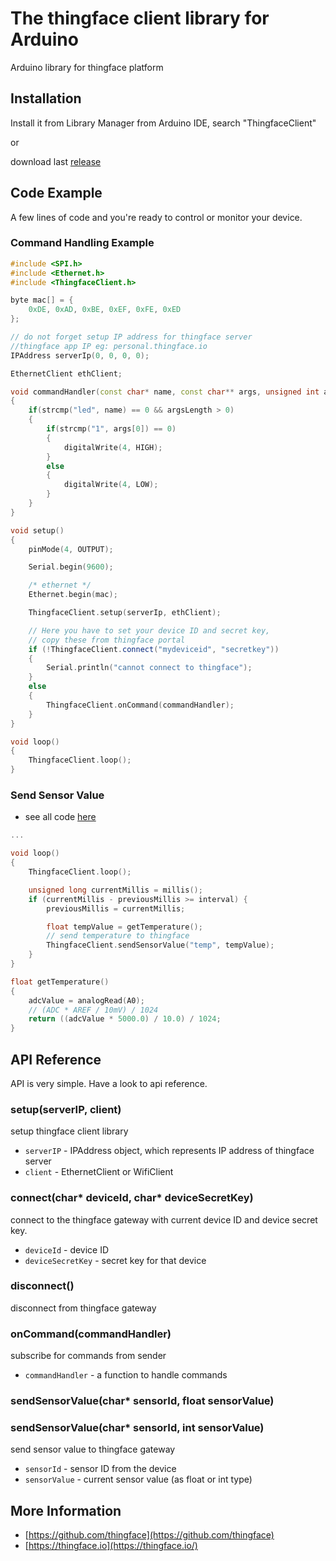 # The thingface client library for Arduino
Arduino library for thingface platform

## Installation

Install it from Library Manager from Arduino IDE, search "ThingfaceClient"

or

download last [release](https://github.com/thingface/arduino/releases)

## Code Example

A few lines of code and you're ready to control or monitor your device.

### Command Handling Example

```cpp
#include <SPI.h>
#include <Ethernet.h>
#include <ThingfaceClient.h>

byte mac[] = {
	0xDE, 0xAD, 0xBE, 0xEF, 0xFE, 0xED
};

// do not forget setup IP address for thingface server
//thingface app IP eg: personal.thingface.io
IPAddress serverIp(0, 0, 0, 0);

EthernetClient ethClient;

void commandHandler(const char* name, const char** args, unsigned int argsLength)
{
	if(strcmp("led", name) == 0 && argsLength > 0)
	{
		if(strcmp("1", args[0]) == 0)
		{
			digitalWrite(4, HIGH);
		}
		else
		{
			digitalWrite(4, LOW);
		}
	}
}

void setup()
{
	pinMode(4, OUTPUT);

	Serial.begin(9600);

	/* ethernet */
	Ethernet.begin(mac);

	ThingfaceClient.setup(serverIp, ethClient);

	// Here you have to set your device ID and secret key,
	// copy these from thingface portal
	if (!ThingfaceClient.connect("mydeviceid", "secretkey"))
	{
		Serial.println("cannot connect to thingface");
	}
	else
	{
		ThingfaceClient.onCommand(commandHandler);
	}
}

void loop()
{
	ThingfaceClient.loop();
}

```

### Send Sensor Value
- see all code [here](examples/SendSensorValue/SendSensorValue.ino)

```cpp
...

void loop()
{
	ThingfaceClient.loop();

	unsigned long currentMillis = millis();
	if (currentMillis - previousMillis >= interval) {
		previousMillis = currentMillis;

		float tempValue = getTemperature();
		// send temperature to thingface
		ThingfaceClient.sendSensorValue("temp", tempValue);
	}
}

float getTemperature()
{
	adcValue = analogRead(A0);
	// (ADC * AREF / 10mV) / 1024
	return ((adcValue * 5000.0) / 10.0) / 1024;
}
```

## API Reference
API is very simple. Have a look to api reference.

### setup(serverIP, client)
setup thingface client library
- `serverIP` - IPAddress object, which represents IP address of thingface server
- `client` - EthernetClient or WifiClient

### connect(char* deviceId, char* deviceSecretKey)
connect to the thingface gateway with current device ID and device secret key.
- `deviceId` - device ID
- `deviceSecretKey` - secret key for that device

### disconnect()
disconnect from thingface gateway

### onCommand(commandHandler)
subscribe for commands from sender
- `commandHandler` - a function to handle commands

### sendSensorValue(char* sensorId, float sensorValue)
### sendSensorValue(char* sensorId, int sensorValue)
send sensor value to thingface gateway
- `sensorId` - sensor ID from the device
- `sensorValue` - current sensor value (as float or int type)

## More Information
- [https://github.com/thingface](https://github.com/thingface)
- [https://thingface.io](https://thingface.io/)